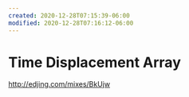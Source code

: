 ```yaml
---
created: 2020-12-28T07:15:39-06:00
modified: 2020-12-28T07:16:12-06:00
---
```


# Time Displacement Array

http://edjing.com/mixes/BkUjw